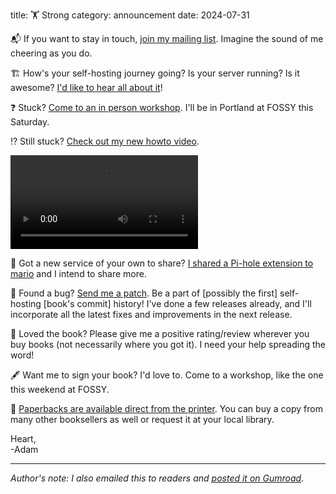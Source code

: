 title: 🏋️ Strong
category: announcement
date: 2024-07-31

📬 If you want to stay in touch, [join my mailing list](https://meonkeys.gumroad.com). Imagine the sound of me cheering as you do.

🏗️ How's your self-hosting journey going? Is your server running? Is it awesome? [I'd like to hear all about it]({filename}/pages/contact.md)!

❓ Stuck? [Come to an in person workshop]({filename}/news/workshops.md). I'll be in Portland at FOSSY this Saturday.

⁉️ Still stuck? [Check out my new howto video]({filename}/news/resources.md#videos).

<video class="howto-video" controls>
  <source src="/video/2024-07-31-make-VM.mp4" />
  <p>Sorry, I am unable to stream this video to you. Please <a href="/video/2024-07-31-make-VM.mp4" download="/video/2024-07-31-make-VM.mp4">download it</a> or try playing it from a different browser or device.</p>
</video>

🚀 Got a new service of your own to share? [I shared a Pi-hole extension to mario](https://help.selfhostbook.com/t/ext) and I intend to share more.

🐞 Found a bug? [Send me a patch]({filename}/pages/code.md). Be a part of [possibly the first] self-hosting [book's commit] history! I've done a few releases already, and I'll incorporate all the latest fixes and improvements in the next release.

💞 Loved the book? Please give me a positive rating/review wherever you buy books (not necessarily where you got it). I need your help spreading the word!

🖋️ Want me to sign your book? I'd love to. Come to a workshop, like the one this weekend at FOSSY.

📖 [Paperbacks are available direct from the printer]({filename}/pages/buy.md). You can buy a copy from many other booksellers as well or request it at your local library.

Heart,<br/>
-Adam

---

_Author's note: I also emailed this to readers and [posted it on Gumroad](https://meonkeys.gumroad.com/p/testing-5bdb4248-258a-445c-9986-4cddfe195cb2)._
